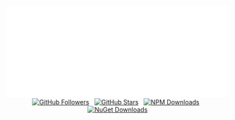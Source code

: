 <p align="center">
  <a href="https://www.rbonestell.com/" target="_blank">
    <img src="hello.svg" />
  </a>
  <br />
  <a href="https://github.com/rbonestell?tab=followers"><img alt="GitHub Followers" src="https://img.shields.io/github/followers/rbonestell?style=flat&logo=github"></a> &nbsp;
  <a href="https://github.com/rbonestell?tab=repositories&q=&type=&language=&sort=stargazers"><img alt="GitHub Stars" src="https://img.shields.io/github/stars/rbonestell?style=flat&logo=github"><a> &nbsp;
  <a href="https://www.npmjs.com/~rbonestell" target="_blank"><img alt="NPM Downloads" src="https://img.shields.io/npm-stat/dy/rbonestell?style=flat&logo=npm&color=%23CC3534"></a> &nbsp; 
  <a href="https://www.nuget.org/profiles/rbonestell" target="_blank"><img alt="NuGet Downloads" src="https://img.shields.io/nuget/dt/DUKPTCore?style=flat&logo=nuget&color=%231b4578"></a>
</p>
